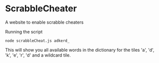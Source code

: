 # ScrabbleCheater
A website to enable scrabble cheaters

Running the script
```
node scrabbleCheat.js adkerd_
```
This will show you all available words in the dictionary for the tiles 'a', 'd', 'k', 'e', 'r', 'd' and a wildcard tile.
